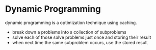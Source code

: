# Dynamic Programming

dynamic programming is a optimization technique using caching.

- break down a problems into a collection of subproblems
- solve each of those solve problems just once and storing their result
- when next time the same subproblem occurs, use the stored result
